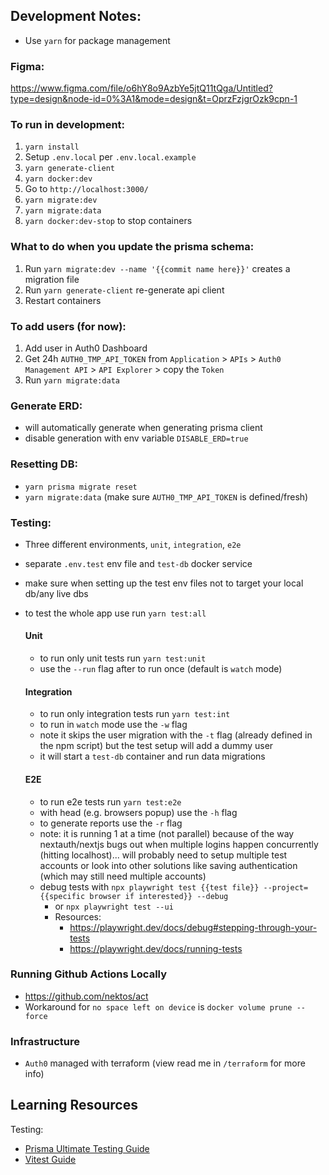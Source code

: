 ## Development Notes:

- Use `yarn` for package management

### Figma:

https://www.figma.com/file/o6hY8o9AzbYe5jtQ11tQga/Untitled?type=design&node-id=0%3A1&mode=design&t=OprzFzjgrOzk9cpn-1

### To run in development:

1. `yarn install`
2. Setup `.env.local` per `.env.local.example`
3. `yarn generate-client`
4. `yarn docker:dev`
5. Go to `http://localhost:3000/`
6. `yarn migrate:dev`
7. `yarn migrate:data`
8. `yarn docker:dev-stop` to stop containers

### What to do when you update the prisma schema:

1. Run `yarn migrate:dev --name '{{commit name here}}'` creates a migration file
2. Run `yarn generate-client` re-generate api client
3. Restart containers

### To add users (for now):

1. Add user in Auth0 Dashboard
2. Get 24h `AUTH0_TMP_API_TOKEN` from `Application` > `APIs` > `Auth0 Management API` > `API Explorer` > copy the `Token`
3. Run `yarn migrate:data`

### Generate ERD:

- will automatically generate when generating prisma client
- disable generation with env variable `DISABLE_ERD=true`

### Resetting DB:

- `yarn prisma migrate reset`
- `yarn migrate:data` (make sure `AUTH0_TMP_API_TOKEN` is defined/fresh)

### Testing:

- Three different environments, `unit`, `integration`, `e2e`
- separate `.env.test` env file and `test-db` docker service
- make sure when setting up the test env files not to target your local db/any live dbs
- to test the whole app use run `yarn test:all`

  #### Unit

  - to run only unit tests run `yarn test:unit`
  - use the `--run` flag after to run once (default is `watch` mode)

  #### Integration

  - to run only integration tests run `yarn test:int`
  - to run in `watch` mode use the `-w` flag
  - note it skips the user migration with the `-t` flag (already defined in the npm script) but the test setup will add a dummy user
  - it will start a `test-db` container and run data migrations

  #### E2E

  - to run e2e tests run `yarn test:e2e`
  - with head (e.g. browsers popup) use the `-h` flag
  - to generate reports use the `-r` flag
  - note: it is running 1 at a time (not parallel) because of the way nextauth/nextjs bugs out when multiple logins happen concurrently (hitting localhost)... will probably need to setup multiple test accounts or look into other solutions like saving authentication (which may still need multiple accounts)
  - debug tests with `npx playwright test {{test file}} --project={{specific browser if interested}} --debug`
    - or `npx playwright test --ui`
    - Resources:
      - https://playwright.dev/docs/debug#stepping-through-your-tests
      - https://playwright.dev/docs/running-tests

### Running Github Actions Locally

- https://github.com/nektos/act
- Workaround for `no space left on device` is `docker volume prune --force`

### Infrastructure

- `Auth0` managed with terraform (view read me in `/terraform` for more info)

## Learning Resources

Testing:

- [Prisma Ultimate Testing Guide](https://www.prisma.io/blog/testing-series-1-8eRB5p0Y8o)
- [Vitest Guide](https://vitest.dev/guide/)
